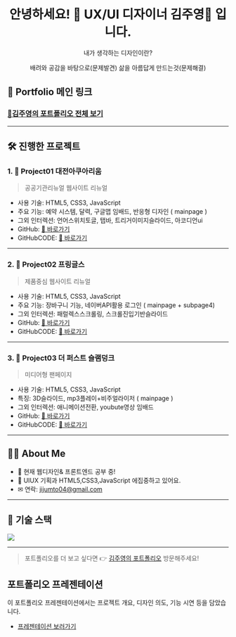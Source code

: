 <h1 align="center">안녕하세요! 👋 UX/UI 디자이너 김주영🌼 입니다.</h1>
<p align="center">내가 생각하는 디자인이란?</p>
<p align="center">
  배려와 공감을 바탕으로(문제발견)
  삶을 아름답게 만드는것(문제해결)
</p>

## 🔗 Portfolio 메인 링크

### [📂김주영의 포트폴리오 전체 보기](https://juyeung.github.io/portfolio/portfolio/index.html)
---

## 🛠️ 진행한 프로젝트

### 1. 📌 **Project01 대전아쿠아리움**
> 공공기관리뉴얼 웹사이트 리뉴얼

- 사용 기술: HTML5, CSS3, JavaScript
- 주요 기능: 예약 시스템, 달력, 구글맵 임배드, 반응형 디자인 ( mainpage )
- 그외 인터렉션: 언어스위치토글, 탭바, 트리거이미지슬라이드, 아코디언ui
- GitHub: [🔗 바로가기](https://juyeung.github.io/portfolio/project001/index.html)
- GitHubCODE: [🔗 바로가기](https://github.com/juyeung/portfolio/blob/main/project001/index.html)

---

### 2. 📌 **Project02 프링글스**
> 제품중심 웹사이트 리뉴얼

- 사용 기술: HTML5, CSS3, JavaScript
- 주요 기능: 장바구니 기능, 네이버API활용 로그인 ( mainpage  + subpage4)
- 그외 인터렉션: 패럴렉스스크롤링, 스크롤진입기반슬라이드
- GitHub: [🔗 바로가기](https://juyeung.github.io/portfolio/project002/index.html)
- GitHubCODE: [🔗 바로가기](https://github.com/juyeung/portfolio/blob/main/project002/index.html)

---

### 3. 📌 **Project03 더 퍼스트 슬램덩크**
> 미디어형 팬페이지

- 사용 기술: HTML5, CSS3, JavaScript
- 특징: 3D슬라이드, mp3플레이+비주얼라이저 ( mainpage )
- 그외 인터렉션: 애니메이션전환, youbute영상 임배드
- GitHub: [🔗 바로가기](https://juyeung.github.io/portfolio/project003/index.html)
- GitHubCODE: [🔗 바로가기](https://github.com/juyeung/portfolio/blob/main/project003/index.html)

---

## 👩‍💻 About Me

- 🔭 현재 웹디자인& 프론트엔드 공부 중!
- 🌱 UIUX 기획과 HTML5,CSS3,JavaScript 에집중하고 있어요.
- ✉ 연락: jijumto04@gmail.com

---

## 🧰 기술 스택

<img src="https://skillicons.dev/icons?i=html,css,js,figma,photoshop,illustrator,github,vscode" />

---

> 포트폴리오를 더 보고 싶다면 👉 [김주영의 포트폴리오](http://jijumto.dothome.co.kr/) 방문해주세요!

## 포트폴리오 프레젠테이션
이 포트폴리오 프레젠테이션에서는 프로젝트 개요, 디자인 의도, 기능 시연 등을 담았습니다.

- [프레젠테이션 보러가기](https://www.figma.com/proto/P1AC0egpVvdNZ7Q62KKCWX/%ED%8F%AC%ED%8A%B8%ED%8F%B4%EB%A6%AC%EC%98%A4?node-id=257-2312&t=7K1Ie1ns8XrtuQX5-1)

